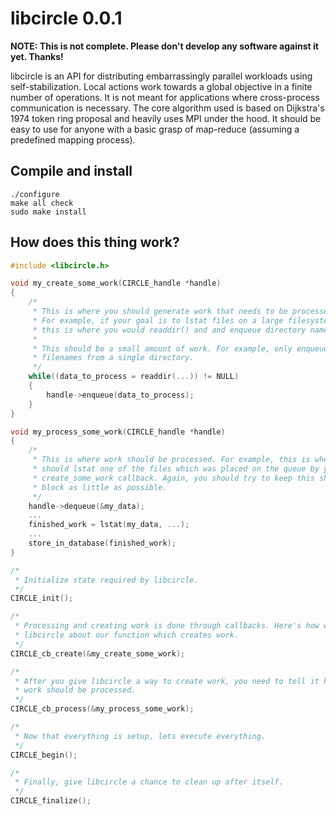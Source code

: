 libcircle 0.0.1
===============

__NOTE: This is not complete. Please don't develop any software against it yet. Thanks!__

libcircle is an API for distributing embarrassingly parallel workloads using self-stabilization. Local actions work towards a global objective in a finite number of operations. It is not meant for applications where cross-process communication is necessary. The core algorithm used is based on Dijkstra's 1974 token ring proposal and heavily uses MPI under the hood. It should be easy to use for anyone with a basic grasp of map-reduce (assuming a predefined mapping process).

Compile and install
-------------------
```
./configure
make all check
sudo make install
```

How does this thing work?
-------------------------
```C
#include <libcircle.h>

void my_create_some_work(CIRCLE_handle *handle)
{
    /*
     * This is where you should generate work that needs to be processed.
     * For example, if your goal is to lstat files on a large filesystem,
     * this is where you would readdir() and and enqueue directory names.
     *
     * This should be a small amount of work. For example, only enqueue the
     * filenames from a single directory.
     */
    while((data_to_process = readdir(...)) != NULL)
    {
        handle->enqueue(data_to_process);
    }
}

void my_process_some_work(CIRCLE_handle *handle)
{
    /*
     * This is where work should be processed. For example, this is where you
     * should lstat one of the files which was placed on the queue by your
     * create_some_work callback. Again, you should try to keep this short and
     * block as little as possible.
     */
    handle->dequeue(&my_data);
    ...
    finished_work = lstat(my_data, ...);
    ...
    store_in_database(finished_work);
}

/*
 * Initialize state required by libcircle.
 */
CIRCLE_init();

/*
 * Processing and creating work is done through callbacks. Here's how we tell
 * libcircle about our function which creates work.
 */
CIRCLE_cb_create(&my_create_some_work);

/*
 * After you give libcircle a way to create work, you need to tell it how that
 * work should be processed.
 */
CIRCLE_cb_process(&my_process_some_work);

/*
 * Now that everything is setup, lets execute everything.
 */
CIRCLE_begin();

/*
 * Finally, give libcircle a chance to clean up after itself.
 */
CIRCLE_finalize();
```
